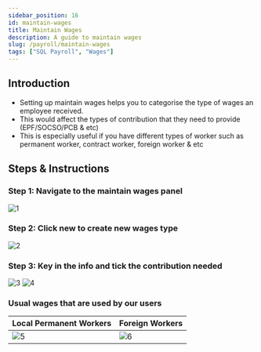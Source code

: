 ```yaml
---
sidebar_position: 16
id: maintain-wages
title: Maintain Wages
description: A guide to maintain wages
slug: /payroll/maintain-wages
tags: ["SQL Payroll", "Wages"]
---
```


## Introduction

- Setting up maintain wages helps you to categorise the type of wages an employee received.
- This would affect the types of contribution that they need to provide (EPF/SOCSO/PCB & etc)
- This is especially useful if you have different types of worker such as
permanent worker, contract worker, foreign worker & etc

## Steps & Instructions

### Step 1: Navigate to the maintain wages panel

![1](/img/payroll/maintain-wages/1.png)

### Step 2: Click new to create new wages type

![2](/img/payroll/maintain-wages/2.png)

### Step 3: Key in the info and tick the contribution needed

![3](/img/payroll/maintain-wages/3.png)
![4](/img/payroll/maintain-wages/4.png)

### Usual wages that are used by our users

|Local Permanent Workers|Foreign Workers|
|----------------------|----------|
|![5](/img/payroll/maintain-wages/5.png)|![6](/img/payroll/maintain-wages/6.png)|
